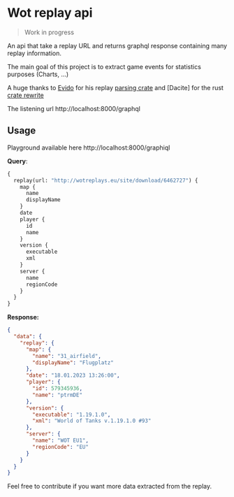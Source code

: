 # Wot replay api

> Work in progress

An api that take a replay URL and returns graphql response containing many replay information.

The main goal of this project is to extract game events for statistics purposes (Charts, ...)

A huge thanks to [Evido](https://github.com/evido) for his replay [parsing crate](https://github.com/evido/wotreplay-parser) and
[Dacite] for the rust [crate rewrite](https://github.com/dacite/wot-battle-results-parser) 

The listening url http://localhost:8000/graphql

## Usage

Playground available here http://localhost:8000/graphiql

**Query**:

```graphql
{
  replay(url: "http://wotreplays.eu/site/download/6462727") {
    map {
      name
      displayName
    }
    date
    player {
      id
      name
    }
    version {
      executable
      xml
    }
    server {
      name
      regionCode
    }
  }
}
```

**Response:**

```json
{
  "data": {
    "replay": {
      "map": {
        "name": "31_airfield",
        "displayName": "Flugplatz"
      },
      "date": "18.01.2023 13:26:00",
      "player": {
        "id": 579345936,
        "name": "ptrmDE"
      },
      "version": {
        "executable": "1.19.1.0",
        "xml": "World of Tanks v.1.19.1.0 #93"
      },
      "server": {
        "name": "WOT EU1",
        "regionCode": "EU"
      }
    }
  }
}
```

Feel free to contribute if you want more data extracted from the replay.
